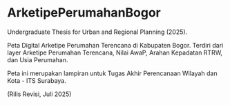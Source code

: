 # ArketipePerumahanBogor
Undergraduate Thesis for Urban and Regional Planning (2025). 

Peta Digital Arketipe Perumahan Terencana di Kabupaten Bogor. 
Terdiri dari layer Arketipe Perumahan Terencana, Nilai AwaP, Arahan Kepadatan RTRW, dan Usia Perumahan.

Peta ini merupakan lampiran untuk Tugas Akhir Perencanaan Wilayah dan Kota - ITS Surabaya.

(Rilis Revisi, Juli 2025)
